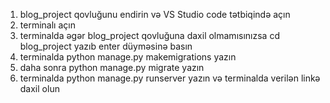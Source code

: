 1. blog_project qovluğunu endirin və VS Studio code tətbiqində açın
2. terminalı açın
3. terminalda əgər blog_project qovluğuna daxil olmamısınızsa cd blog_project yazıb enter düyməsinə basın
4. terminalda python manage.py makemigrations yazın
5. daha sonra python manage.py migrate yazın
6. terminalda python manage.py runserver yazın və terminalda verilən linkə daxil olun
